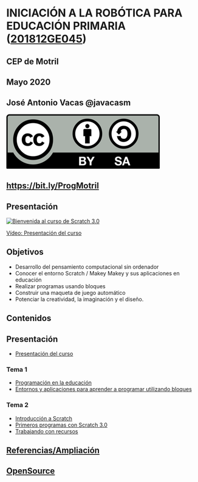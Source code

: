 # INICIACIÓN A LA ROBÓTICA PARA EDUCACIÓN PRIMARIA ([201812GE045](https://www.juntadeandalucia.es/educacion/secretariavirtual/consultaCEP/actividad/201812GE045/))

## CEP de Motril

## Mayo 2020


## José Antonio Vacas @javacasm


![Licencia CC](./images/Licencia_CC.png)


## https://bit.ly/ProgMotril

## Presentación

[![Bienvenida al curso de Scratch 3.0](https://img.youtube.com/vi/PeQsRkHcUOM/0.jpg)](https://youtu.be/PeQsRkHcUOM)

[Vídeo: Presentación del curso](https://youtu.be/PeQsRkHcUOM)

## Objetivos
- Desarrollo del pensamiento computacional sin ordenador
- Conocer el entorno Scratch / Makey Makey y sus aplicaciones en educación
- Realizar programas usando bloques
- Construir una maqueta de juego automático
- Potenciar la creatividad, la imaginación y el diseño.


## Contenidos

## Presentación

* [Presentación del curso](./Presentacion.md)

###  Tema 1
* [Programación en la educación](./ProgramacionEnEducacion.md)
* [Entornos y aplicaciones para aprender a programar utilizando bloques](./HerramientasProgramacionBloques.md)

### Tema 2

* [Introducción a Scratch](./Scratch3.0.md)
* [Primeros programas con Scratch 3.0](./PrimerosEjemplos.md)
* [Trabajando con recursos](./Recursos.md)

## [Referencias/Ampliación](./Referencias.md)

## [OpenSource](./opensource.md)





